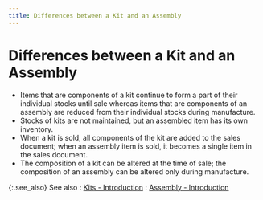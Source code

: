 ```yaml
---
title: Differences between a Kit and an Assembly
---
```


# Differences between a Kit and an Assembly

- Items that are components of a kit continue to form a part of their individual stocks until sale whereas items that are components of an assembly are reduced from their individual stocks during manufacture.
- Stocks of kits are not maintained, but an assembled item has its own inventory.
- When a kit is sold, all components of the kit are added to the sales document; when an assembly item is sold, it becomes a single item in the sales document.
- The composition of a kit can be altered at the time of sale; the composition of an assembly can be altered only during manufacture.



{:.see_also}
See also
: [Kits - Introduction]({{site.mi_baseurl}}/item-profile-details/item-types/kits/kits.html)
: [Assembly - Introduction]({{site.mi_baseurl}}/item-profile-details/item-types/assembly/assembly.html)
